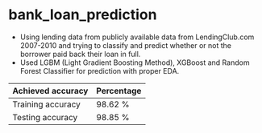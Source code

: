 # bank_loan_prediction

- Using lending data from publicly available data from LendingClub.com 2007-2010 and trying to classify and predict whether or not the borrower paid back their loan in full.
- Used LGBM (Light Gradient Boosting Method), XGBoost and Random Forest Classifier for prediction with proper EDA.

|  Achieved accuracy | Percentage |
| ----------- | ----------- |
| Training accuracy | 98.62 % |
| Testing accuracy | 98.85 % |

